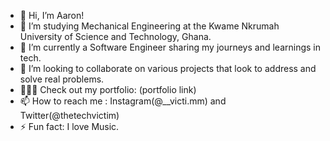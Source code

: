 - 👋 Hi, I’m Aaron!
- 👀 I’m studying Mechanical Engineering at the Kwame Nkrumah University of Science and Technology, Ghana.
- 🌱 I’m currently a Software Engineer sharing my journeys and learnings in tech.
- 💞️ I’m looking to collaborate on various projects that look to address and solve real problems.
- 👨🏾‍💻 Check out my portfolio: (portfolio link)
- 📫 How to reach me : Instagram(@__victi.mm) and Twitter(@thetechvictim)
- ⚡ Fun fact: I love Music.

<!---
apexx9/apexx9 is a ✨ special ✨ repository because its `README.md` (this file) appears on your GitHub profile.
You can click the Preview link to take a look at your changes.
--->
